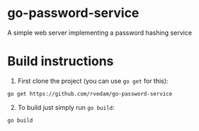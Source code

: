 # go-password-service
A simple web server implementing a password hashing service

# Build instructions
1. First clone the project (you can use `go get` for this):
```bash
go get https://github.com/rvedam/go-password-service
```
2. To build just simply run `go build`:
```bash
go build
```